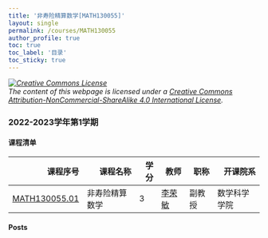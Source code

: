 ```yaml
---
title: '非寿险精算数学[MATH130055]'
layout: single
permalink: /courses/MATH130055
author_profile: true
toc: true
toc_label: '目录'
toc_sticky: true
---
```



<div class='notice--warning'>
	<p><i><a rel='license' href='http://creativecommons.org/licenses/by-nc-sa/4.0/'><img alt='Creative Commons License' style='border-width:0' src='https://i.creativecommons.org/l/by-nc-sa/4.0/88x31.png' /></a><br /> The content of this webpage is licensed under a <a rel='license' href='http://creativecommons.org/licenses/by-nc-sa/4.0/'>Creative Commons Attribution-NonCommercial-ShareAlike 4.0 International License</a>.</i></p>
</div>

### 2022-2023学年第1学期


#### 课程清单

<div style='text-align: center;' id='MATH130055_2223F'> <table id='MATH130055_2223F_table'>
  <thead>
    <tr style="text-align: right;">
      <th>课程序号</th>
      <th>课程名称</th>
      <th>学分</th>
      <th>教师</th>
      <th>职称</th>
      <th>开课院系</th>
    </tr>
  </thead>
  <tbody>
    <tr>
      <td><a href='https://fdu-math.github.io/courses/class-id/MATH130055-01'>MATH130055.01</a></td>
      <td>非寿险精算数学</td>
      <td>3</td>
      <td><a href='https://fdu-math.github.io/teachers/李荣敏'>李荣敏</a></td>
      <td>副教授</td>
      <td>数学科学学院</td>
    </tr>
  </tbody>
</table></div>

#### Posts

